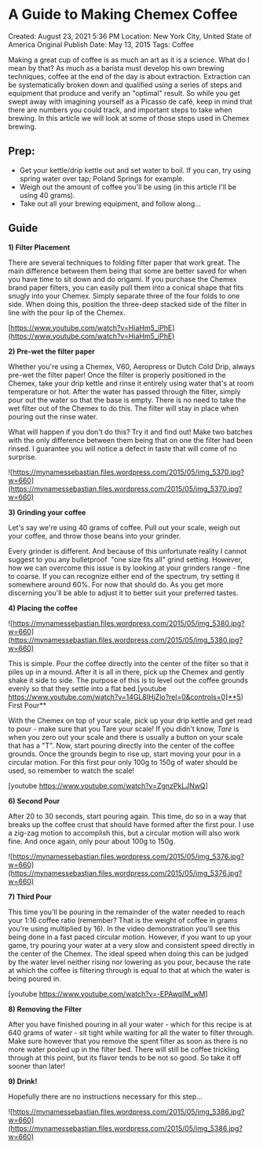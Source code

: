 # A Guide to Making Chemex Coffee

Created: August 23, 2021 5:36 PM
Location: New York City, United State of America
Original Publish Date: May 13, 2015
Tags: Coffee

Making a great cup of coffee is as much an art as it is a science. What do I mean by that? As much as a barista must develop his own brewing techniques, coffee at the end of the day is about extraction. Extraction can be systematically broken down and qualified using a series of steps and equipment that produce and verify an "optimal" result. So while you get swept away with imagining yourself as a Picasso de café, keep in mind that there are numbers you could track, and important steps to take when brewing. In this article we will look at some of those steps used in Chemex brewing.

## **Prep:**

- Get your kettle/drip kettle out and set water to boil. If you can, try using spring water over tap; Poland Springs for example.
- Weigh out the amount of coffee you'll be using (in this article I'll be using 40 grams).
- Take out all your brewing equipment, and follow along...

## **Guide**

**1) Filter Placement**

There are several techniques to folding filter paper that work great. The main difference between them being that some are better saved for when you have time to sit down and do origami. If you purchase the Chemex brand paper filters, you can easily pull them into a conical shape that fits snugly into your Chemex. Simply separate three of the four folds to one side. When doing this, position the three-deep stacked side of the filter in line with the pour lip of the Chemex.

[https://www.youtube.com/watch?v=HiaHm5_iPhE](https://www.youtube.com/watch?v=HiaHm5_iPhE)

**2) Pre-wet the filter paper**

Whether you're using a Chemex, V60, Aeropress or Dutch Cold Drip, always pre-wet the filter paper! Once the filter is properly positioned in the Chemex, take your drip kettle and rinse it entirely using water that's at room temperature or hot. After the water has passed through the filter, simply pour out the water so that the base is empty. There is no need to take the wet filter out of the Chemex to do this. The filter will stay in place when pouring out the rinse water.

What will happen if you don't do this? Try it and find out! Make two batches with the only difference between them being that on one the filter had been rinsed. I guarantee you will notice a defect in taste that will come of no surprise.

![https://mynamessebastian.files.wordpress.com/2015/05/img_5370.jpg?w=660](https://mynamessebastian.files.wordpress.com/2015/05/img_5370.jpg?w=660)

**3) Grinding your coffee**

Let's say we're using 40 grams of coffee. Pull out your scale, weigh out your coffee, and throw those beans into your grinder.

Every grinder is different. And because of this unfortunate reality I cannot suggest to you any bulletproof  "one size fits all" grind setting. However, how we can overcome this issue is by looking at your grinders range - fine to coarse. If you can recognize either end of the spectrum, try setting it somewhere around 60%. For now that should do. As you get more discerning you'll be able to adjust it to better suit your preferred tastes.

**4) Placing the coffee**

![https://mynamessebastian.files.wordpress.com/2015/05/img_5380.jpg?w=660](https://mynamessebastian.files.wordpress.com/2015/05/img_5380.jpg?w=660)

This is simple. Pour the coffee directly into the center of the filter so that it piles up in a mound. After it is all in there, pick up the Chemex and gently shake it side to side. The purpose of this is to level out the coffee grounds evenly so that they settle into a flat bed.[youtube https://www.youtube.com/watch?v=14GL8IHjZlo?rel=0&controls=0]**5) First Pour**

With the Chemex on top of your scale, pick up your drip kettle and get read to pour - make sure that you Tare your scale! If you didn't know, *Tare* is when you zero out your scale and there is usually a button on your scale that has a "T". Now, start pouring directly into the center of the coffee grounds. Once the grounds begin to rise up, start moving your pour in a circular motion. For this first pour only 100g to 150g of water should be used, so remember to watch the scale!

[youtube https://www.youtube.com/watch?v=ZgnzPkLJNwQ]

**6) Second Pour**

After 20 to 30 seconds, start pouring again. This time, do so in a way that breaks up the coffee crust that should have formed after the first pour. I use a zig-zag motion to accomplish this, but a circular motion will also work fine. And once again, only pour about 100g to 150g.

![https://mynamessebastian.files.wordpress.com/2015/05/img_5376.jpg?w=660](https://mynamessebastian.files.wordpress.com/2015/05/img_5376.jpg?w=660)

**7) Third Pour**

This time you'll be pouring in the remainder of the water needed to reach your 1:16 coffee ratio (remember? That is the weight of coffee in grams you're using multiplied by 16). In the video demonstration you'll see this being done in a fast paced circular motion. However, if you want to up your game, try pouring your water at a very slow and consistent speed directly in the center of the Chemex. The ideal speed when doing this can be judged by the water level neither rising nor lowering as you pour, because the rate at which the coffee is filtering through is equal to that at which the water is being poured in.

[youtube https://www.youtube.com/watch?v=-EPAwqIM_wM]

**8) Removing the Filter**

After you have finished pouring in all your water - which for this recipe is at 640 grams of water - sit tight while waiting for all the water to filter through. Make sure however that you remove the spent filter as soon as there is no more water pooled up in the filter bed. There will still be coffee trickling through at this point, but its flavor tends to be not so good. So take it off sooner than later!

**9) Drink!**

Hopefully there are no instructions necessary for this step...

![https://mynamessebastian.files.wordpress.com/2015/05/img_5386.jpg?w=660](https://mynamessebastian.files.wordpress.com/2015/05/img_5386.jpg?w=660)